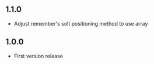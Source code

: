 ## 1.1.0

* Adjust remember's solt positioning method to use array

## 1.0.0

* First version release

